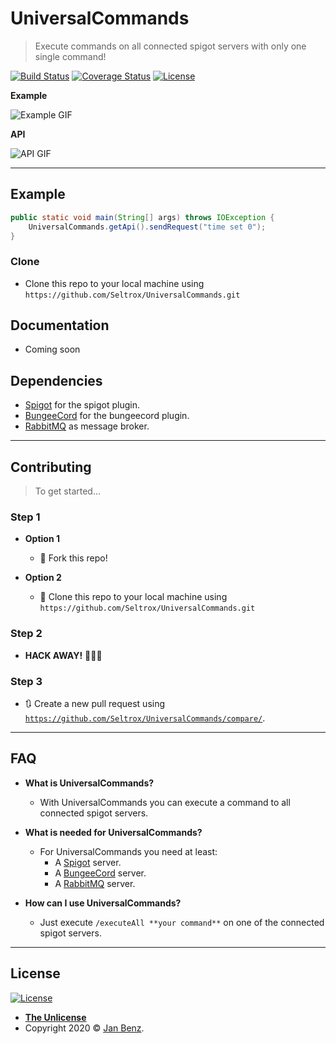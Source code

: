# UniversalCommands

> Execute commands on all connected spigot servers with only one single command!

[![Build Status](http://img.shields.io/travis/badges/badgerbadgerbadger.svg?style=flat-square)](https://travis-ci.org/badges/badgerbadgerbadger) 
[![Coverage Status](http://img.shields.io/coveralls/badges/badgerbadgerbadger.svg?style=flat-square)](https://coveralls.io/r/badges/badgerbadgerbadger)
[![License](http://img.shields.io/:license-unlicense-blue.svg?style=flat-square)](http://badges.unlicense-license.org)

**Example**

![Example GIF](http://g.recordit.co/CUwnE1JP1y.gif)

**API**

![API GIF](http://g.recordit.co/0hBvxNClDP.gif)

---

## Example

```java
public static void main(String[] args) throws IOException {
    UniversalCommands.getApi().sendRequest("time set 0");
}
```

### Clone

- Clone this repo to your local machine using `https://github.com/Seltrox/UniversalCommands.git`

## Documentation
- Coming soon

## Dependencies

- <a href="https://www.spigotmc.org/" target="_blank">Spigot</a> for the spigot plugin.
- <a href="https://ci.md-5.net/job/BungeeCord/" target="_blank">BungeeCord</a> for the bungeecord plugin.
- <a href="https://www.rabbitmq.com/" target="_blank">RabbitMQ</a> as message broker.

---

## Contributing

> To get started...

### Step 1

- **Option 1**
    - 🍴 Fork this repo!

- **Option 2**
    - 👯 Clone this repo to your local machine using `https://github.com/Seltrox/UniversalCommands.git`

### Step 2

- **HACK AWAY!** 🔨🔨🔨

### Step 3

- 🔃 Create a new pull request using <a href="https://github.com/Seltrox/UniversalCommands/compare/" target="_blank">`https://github.com/Seltrox/UniversalCommands/compare/`</a>.

---

## FAQ

- **What is UniversalCommands?**
    - With UniversalCommands you can execute a command to all connected spigot servers.
    
- **What is needed for UniversalCommands?**
    - For UniversalCommands you need at least:
      - A <a href="https://www.spigotmc.org/" target="_blank">Spigot</a> server.
      - A <a href="https://ci.md-5.net/job/BungeeCord/" target="_blank">BungeeCord</a> server.
      - A <a href="https://www.rabbitmq.com/" target="_blank">RabbitMQ</a> server.
    
- **How can I use UniversalCommands?**
    - Just execute ```/executeAll **your command**``` on one of the connected spigot servers.
  
---

## License

[![License](http://img.shields.io/:license-unlicense-blue.svg?style=flat-square)](http://badges.unlicense-license.org)

- **[The Unlicense](https://unlicense.org/)**
- Copyright 2020 © <a href="http://seltrox.de/" target="_blank">Jan Benz</a>.
